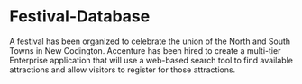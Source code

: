 # Festival-Database

A festival has been organized to celebrate the union of the North and South Towns in New Codington. Accenture has been hired to create a multi-tier Enterprise application that will use a web-based search tool to find available attractions and allow visitors to register for those attractions.
